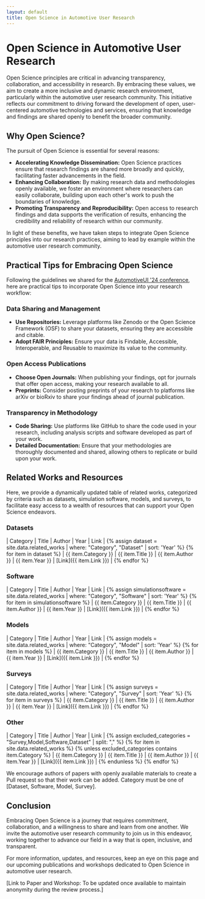 ```yaml
---
layout: default
title: Open Science in Automotive User Research
---
```


# Open Science in Automotive User Research

Open Science principles are critical in advancing transparency, collaboration, and accessibility in research. By embracing these values, we aim to create a more inclusive and dynamic research environment, particularly within the automotive user research community. This initiative reflects our commitment to driving forward the development of open, user-centered automotive technologies and services, ensuring that knowledge and findings are shared openly to benefit the broader community.

## Why Open Science?

The pursuit of Open Science is essential for several reasons:

- **Accelerating Knowledge Dissemination:** Open Science practices ensure that research findings are shared more broadly and quickly, facilitating faster advancements in the field.
- **Enhancing Collaboration:** By making research data and methodologies openly available, we foster an environment where researchers can easily collaborate, building upon each other's work to push the boundaries of knowledge.
- **Promoting Transparency and Reproducibility:** Open access to research findings and data supports the verification of results, enhancing the credibility and reliability of research within our community.

In light of these benefits, we have taken steps to integrate Open Science principles into our research practices, aiming to lead by example within the automotive user research community.

## Practical Tips for Embracing Open Science

Following the guidelines we shared for the [AutomotiveUI '24 conference](https://www.auto-ui.org/24/authors/open-science/), here are practical tips to incorporate Open Science into your research workflow:

### Data Sharing and Management

- **Use Repositories:** Leverage platforms like Zenodo or the Open Science Framework (OSF) to share your datasets, ensuring they are accessible and citable.
- **Adopt FAIR Principles:** Ensure your data is Findable, Accessible, Interoperable, and Reusable to maximize its value to the community.

### Open Access Publications

- **Choose Open Journals:** When publishing your findings, opt for journals that offer open access, making your research available to all.
- **Preprints:** Consider posting preprints of your research to platforms like arXiv or bioRxiv to share your findings ahead of journal publication.

### Transparency in Methodology

- **Code Sharing:** Use platforms like GitHub to share the code used in your research, including analysis scripts and software developed as part of your work.
- **Detailed Documentation:** Ensure that your methodologies are thoroughly documented and shared, allowing others to replicate or build upon your work.

## Related Works and Resources

Here, we provide a dynamically updated table of related works, categorized by criteria such as datasets, simulation software, models, and surveys, to facilitate easy access to a wealth of resources that can support your Open Science endeavors.

### Datasets

| Category    | Title              | Author   | Year | Link |
{% assign dataset = site.data.related_works | where: "Category", "Dataset" | sort: 'Year' %}
{% for item in dataset %}
| {{ item.Category }} | {{ item.Title }} | {{ item.Author }} | {{ item.Year }} | [Link]({{ item.Link }}) |
{% endfor %}

### Software

| Category    | Title              | Author   | Year | Link |
{% assign simulationsoftware = site.data.related_works | where: "Category", "Software" | sort: 'Year' %}
{% for item in simulationsoftware %}
| {{ item.Category }} | {{ item.Title }} | {{ item.Author }} | {{ item.Year }} | [Link]({{ item.Link }}) |
{% endfor %}

### Models

| Category    | Title              | Author   | Year | Link |
{% assign models = site.data.related_works | where: "Category", "Model" | sort: 'Year' %}
{% for item in models %}
| {{ item.Category }} | {{ item.Title }} | {{ item.Author }} | {{ item.Year }} | [Link]({{ item.Link }}) |
{% endfor %}

### Surveys

| Category    | Title              | Author   | Year | Link |
{% assign surveys = site.data.related_works | where: "Category", "Survey" | sort: 'Year' %}
{% for item in surveys %}
| {{ item.Category }} | {{ item.Title }} | {{ item.Author }} | {{ item.Year }} | [Link]({{ item.Link }}) |
{% endfor %}

### Other

| Category    | Title              | Author   | Year | Link |
{% assign excluded_categories = "Survey,Model,Software,Dataset" | split: "," %}
{% for item in site.data.related_works %}
  {% unless excluded_categories contains item.Category %}
    | {{ item.Category }} | {{ item.Title }} | {{ item.Author }} | {{ item.Year }} | [Link]({{ item.Link }}) |
  {% endunless %}
{% endfor %}



We encourage authors of papers with openly available materials to create a Pull request so that their work can be added.
Category must be one of [Dataset, Software, Model, Survey].

## Conclusion

Embracing Open Science is a journey that requires commitment, collaboration, and a willingness to share and learn from one another. We invite the automotive user research community to join us in this endeavor, working together to advance our field in a way that is open, inclusive, and transparent.

For more information, updates, and resources, keep an eye on this page and our upcoming publications and workshops dedicated to Open Science in automotive user research.

[Link to Paper and Workshop: To be updated once available to maintain anonymity during the review process.]

